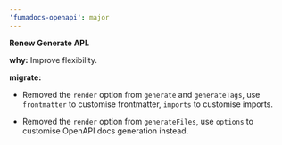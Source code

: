 ```yaml
---
'fumadocs-openapi': major
---
```


**Renew Generate API.**

**why:** Improve flexibility.

**migrate:**

- Removed the `render` option from `generate` and `generateTags`, use `frontmatter` to customise frontmatter, `imports` to customise imports.

- Removed the `render` option from `generateFiles`, use `options` to customise OpenAPI docs generation instead.
